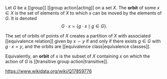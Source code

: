 Let $G$ be a [[group]] [[group action|acting]] on a set $X$. The **orbit** of some $x \in X$  is the set of elements of $X$ to which $x$ can be moved by the elements of $G$. It is denoted $$G\cdot x = \{g\cdot x \mid g \in G\}.$$

The set of orbits of points of $X$ creates a partition of $X$ with associated [[equivalence relation]] given by $x\sim y$ if and only if there exists $g \in G$ with $g\cdot x =y$, and the orbits are [[equivalence class|equivalence classes]].

Equivalently, an **orbit** of $x$ is the subset of $X$ containing $x$ on which the action of $G$ is [[transitive group action|transitive]].

https://www.wikidata.org/wiki/Q17859776